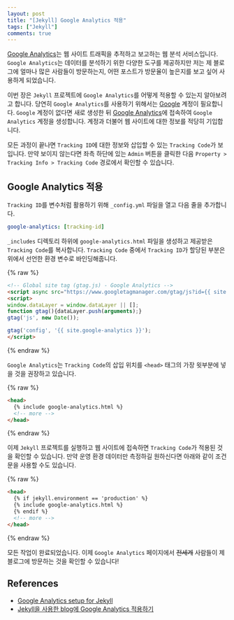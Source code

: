 ```yaml
---
layout: post
title: "[Jekyll] Google Analytics 적용"
tags: ["Jekyll"]
comments: true
---
```


[Google Analytics](https://marketingplatform.google.com/about/analytics/?hl=en_US)는 웹 사이트 트래픽을 추적하고 보고하는 웹 분석 서비스입니다. `Google Analytics`는 데이터를 분석하기 위한 다양한 도구를 제공하지만 저는 제 블로그에 얼마나 많은 사람들이 방문하는지, 어떤 포스트가 방문율이 높은지를 보고 싶어 사용하게 되었습니다.

이번 장은 `Jekyll` 프로젝트에 `Google Analytics`를 어떻게 적용할 수 있는지 알아보려고 합니다. 당연히 `Google Analytics`를 사용하기 위해서는 [Google](https://www.google.com/) 계정이 필요합니다. `Google` 계정이 없다면 새로 생성한 뒤 [Google Analytics](https://analytics.google.com/)에 접속하여 `Google Analytics` 계정을 생성합니다. 계정과 더불어 웹 사이트에 대한 정보를 적당히 기입합니다.

모든 과정이 끝나면 `Tracking ID`에 대한 정보와 삽입할 수 있는 `Tracking Code`가 보입니다. 만약 보이지 않는다면 좌측 하단에 있는 `Admin` 버튼을 클릭한 다음 `Property > Tracking Info > Tracking Code` 경로에서 확인할 수 있습니다.

## Google Analytics 적용

`Tracking ID`를 변수처럼 활용하기 위해 `_config.yml` 파일을 열고 다음 줄을 추가합니다.

```yaml
google-analytics: [tracking-id]
```

`_includes` 디렉토리 하위에 `google-analytics.html` 파일을 생성하고 제공받은 `Tracking Code`를 복사합니다. `Tracking Code` 중에서 `Tracking ID`가 할당된 부분은 위에서 선언한 환경 변수로 바인딩해줍니다.

{% raw %}
```html
<!-- Global site tag (gtag.js) - Google Analytics -->
<script async src="https://www.googletagmanager.com/gtag/js?id={{ site.google-analytics }}"></script>
<script>
window.dataLayer = window.dataLayer || [];
function gtag(){dataLayer.push(arguments);}
gtag('js', new Date());

gtag('config', '{{ site.google-analytics }}');
</script>
```
{% endraw %}

`Google Analytics`는 `Tracking Code`의 삽입 위치를 `<head>` 태그의 가장 윗부분에 넣을 것을 권장하고 있습니다.

{% raw %}
```html
<head>
  {% include google-analytics.html %}
  <!-- more -->
</head>
```
{% endraw %}

이제 `Jekyll` 프로젝트를 실행하고 웹 사이트에 접속하면 `Tracking Code`가 적용된 것을 확인할 수 있습니다. 만약 운영 환경 데이터만 측정하길 원하신다면 아래와 같이 조건문을 사용할 수도 있습니다.

{% raw %}
```html
<head>
  {% if jekyll.environment == 'production' %}
  {% include google-analytics.html %}
  {% endif %}
  <!-- more -->
</head>
```
{% endraw %}

모든 작업이 완료되었습니다. 이제 `Google Analytics` 페이지에서 ~~전세계~~ 사람들이 제 블로그에 방문하는 것을 확인할 수 있습니다!

## References

- [Google Analytics setup for Jekyll](https://michaelsoolee.com/google-analytics-jekyll/)
- [Jekyll을 사용한 blog에 Google Analytics 적용하기](https://rextarx.github.io/jekyll/2017/02/03/Applying_Google_Analytics_to_a_blog_using_Jekyll/)
